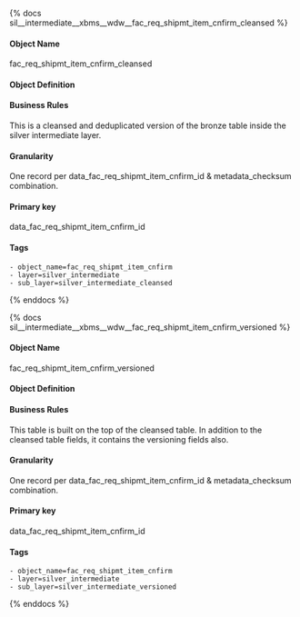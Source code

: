 {% docs sil__intermediate__xbms__wdw__fac_req_shipmt_item_cnfirm_cleansed %}

#### Object Name
fac_req_shipmt_item_cnfirm_cleansed

#### Object Definition


#### Business Rules
This is a cleansed and deduplicated version of the bronze table inside the silver intermediate layer.

#### Granularity
One record per data_fac_req_shipmt_item_cnfirm_id & metadata_checksum combination.

#### Primary key
data_fac_req_shipmt_item_cnfirm_id

#### Tags
    - object_name=fac_req_shipmt_item_cnfirm
    - layer=silver_intermediate
    - sub_layer=silver_intermediate_cleansed

{% enddocs %}

{% docs sil__intermediate__xbms__wdw__fac_req_shipmt_item_cnfirm_versioned %}

#### Object Name
fac_req_shipmt_item_cnfirm_versioned

#### Object Definition


#### Business Rules
This table is built on the top of the cleansed table. In addition to the cleansed table fields, it contains the versioning fields also.

#### Granularity
One record per data_fac_req_shipmt_item_cnfirm_id & metadata_checksum combination.

#### Primary key
data_fac_req_shipmt_item_cnfirm_id

#### Tags
    - object_name=fac_req_shipmt_item_cnfirm
    - layer=silver_intermediate
    - sub_layer=silver_intermediate_versioned

{% enddocs %}